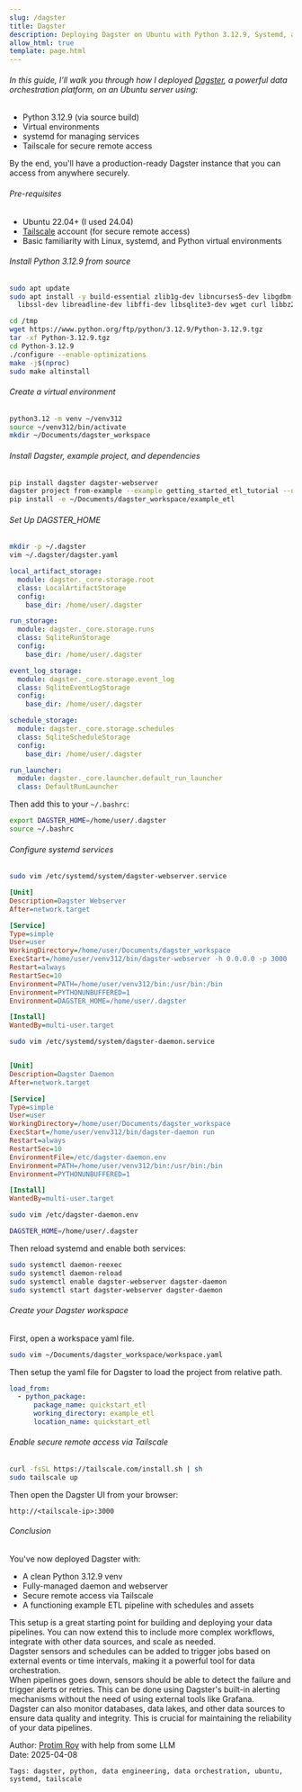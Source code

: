 ```yaml
---
slug: /dagster
title: Dagster
description: Deploying Dagster on Ubuntu with Python 3.12.9, Systemd, and Tailscale
allow_html: true
template: page.html
---
```



###### In this guide, I’ll walk you through how I deployed [Dagster](https://dagster.io/), a powerful data orchestration platform, on an Ubuntu server using:

- Python 3.12.9 (via source build)
- Virtual environments
- systemd for managing services
- Tailscale for secure remote access

By the end, you'll have a production-ready Dagster instance that you can access from anywhere securely.

###### Pre-requisites

- Ubuntu 22.04+ (I used 24.04)
- [Tailscale](https://tailscale.com) account (for secure remote access)
- Basic familiarity with Linux, systemd, and Python virtual environments

###### Install Python 3.12.9 from source

```bash
sudo apt update
sudo apt install -y build-essential zlib1g-dev libncurses5-dev libgdbm-dev libnss3-dev \
  libssl-dev libreadline-dev libffi-dev libsqlite3-dev wget curl libbz2-dev

cd /tmp
wget https://www.python.org/ftp/python/3.12.9/Python-3.12.9.tgz
tar -xf Python-3.12.9.tgz
cd Python-3.12.9
./configure --enable-optimizations
make -j$(nproc)
sudo make altinstall
```

###### Create a virtual environment
```bash
python3.12 -m venv ~/venv312
source ~/venv312/bin/activate
mkdir ~/Documents/dagster_workspace
```

###### Install Dagster, example project, and dependencies

```bash
pip install dagster dagster-webserver
dagster project from-example --example getting_started_etl_tutorial --name example_etl
pip install -e ~/Documents/dagster_workspace/example_etl
```

###### Set Up DAGSTER_HOME
```bash
mkdir -p ~/.dagster
vim ~/.dagster/dagster.yaml
```
```yaml
local_artifact_storage:
  module: dagster._core.storage.root
  class: LocalArtifactStorage
  config:
    base_dir: /home/user/.dagster

run_storage:
  module: dagster._core.storage.runs
  class: SqliteRunStorage
  config:
    base_dir: /home/user/.dagster

event_log_storage:
  module: dagster._core.storage.event_log
  class: SqliteEventLogStorage
  config:
    base_dir: /home/user/.dagster

schedule_storage:
  module: dagster._core.storage.schedules
  class: SqliteScheduleStorage
  config:
    base_dir: /home/user/.dagster

run_launcher:
  module: dagster._core.launcher.default_run_launcher
  class: DefaultRunLauncher
```

Then add this to your ```~/.bashrc```:

```bash
export DAGSTER_HOME=/home/user/.dagster
source ~/.bashrc
```

###### Configure systemd services

```bash
sudo vim /etc/systemd/system/dagster-webserver.service
```
```ini
[Unit]
Description=Dagster Webserver
After=network.target

[Service]
Type=simple
User=user
WorkingDirectory=/home/user/Documents/dagster_workspace
ExecStart=/home/user/venv312/bin/dagster-webserver -h 0.0.0.0 -p 3000
Restart=always
RestartSec=10
Environment=PATH=/home/user/venv312/bin:/usr/bin:/bin
Environment=PYTHONUNBUFFERED=1
Environment=DAGSTER_HOME=/home/user/.dagster

[Install]
WantedBy=multi-user.target
```

```bash
sudo vim /etc/systemd/system/dagster-daemon.service
```
```ini

[Unit]
Description=Dagster Daemon
After=network.target

[Service]
Type=simple
User=user
WorkingDirectory=/home/user/Documents/dagster_workspace
ExecStart=/home/user/venv312/bin/dagster-daemon run
Restart=always
RestartSec=10
EnvironmentFile=/etc/dagster-daemon.env
Environment=PATH=/home/user/venv312/bin:/usr/bin:/bin
Environment=PYTHONUNBUFFERED=1

[Install]
WantedBy=multi-user.target
```

```bash
sudo vim /etc/dagster-daemon.env
```
```bash
DAGSTER_HOME=/home/user/.dagster
```
Then reload systemd and enable both services:

```bash
sudo systemctl daemon-reexec
sudo systemctl daemon-reload
sudo systemctl enable dagster-webserver dagster-daemon
sudo systemctl start dagster-webserver dagster-daemon
```

###### Create your Dagster workspace
First, open a workspace yaml file.
```bash
sudo vim ~/Documents/dagster_workspace/workspace.yaml
```
Then setup the yaml file for Dagster to load the project from relative path.
```yaml
load_from:
  - python_package:
      package_name: quickstart_etl
      working_directory: example_etl
      location_name: quickstart_etl
```

###### Enable secure remote access via Tailscale
```bash
curl -fsSL https://tailscale.com/install.sh | sh
sudo tailscale up
```

Then open the Dagster UI from your browser:
```
http://<tailscale-ip>:3000
```

###### Conclusion

You've now deployed Dagster with:
 - A clean Python 3.12.9 venv
 - Fully-managed daemon and webserver
 - Secure remote access via Tailscale
 - A functioning example ETL pipeline with schedules and assets

This setup is a great starting point for building and deploying your data pipelines. You can now extend this to include more complex workflows, integrate with other data sources, and scale as needed.\
Dagster sensors and schedules can be added to trigger jobs based on external events or time intervals, making it a powerful tool for data orchestration.\
When pipelines goes down, sensors should be able to detect the failure and trigger alerts or retries. This can be done using Dagster's built-in alerting mechanisms without the need of using external tools like Grafana.\
Dagster can also monitor databases, data lakes, and other data sources to ensure data quality and integrity. This is crucial for maintaining the reliability of your data pipelines.


Author: [Protim Roy](https://www.protimroy.com) with help from some LLM \
Date: 2025-04-08

```
Tags: dagster, python, data engineering, data orchestration, ubuntu, systemd, tailscale
```